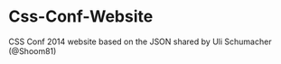 Css-Conf-Website
================

CSS Conf 2014 website based on the JSON shared by Uli Schumacher (@Shoom81)
